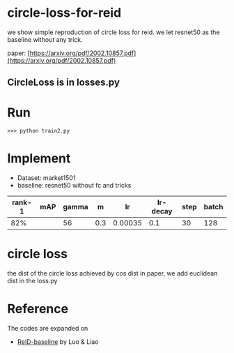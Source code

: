 # circle-loss-for-reid
we show simple reproduction of circle loss for reid. 
we let resnet50 as the baseline without any trick.

paper: [https://arxiv.org/pdf/2002.10857.pdf](https://arxiv.org/pdf/2002.10857.pdf) 

## CircleLoss is in losses.py

# Run
```
>>> python train2.py
```
# Implement
- Dataset: market1501
- baseline: resnet50 without fc and tricks

| rank-1 | mAP   | gamma | m    | lr      | lr-decay  | step | batch |
| ------ | ----- | ----- | ---- | ------- | ---- | ---- | ----- |
| 82%  |       | 56    | 0.3  | 0.00035 | 0.1  | 30   | 128    | 
   
# circle loss
the dist of the circle loss achieved by cos dist in paper, we add euclidean dist in the loss.py

# Reference
The codes are expanded on 
- [ReID-baseline](https://github.com/michuanhaohao/deep-person-reid) by Luo & Liao 
